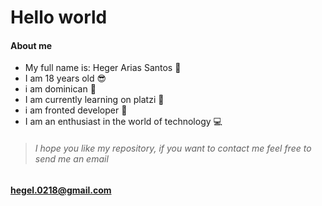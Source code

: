 # Hello world
#### About me 
- My full name is: Heger Arias Santos 🤗
- I am 18 years old  😎
- i am dominican  🌭
- I am currently learning on platzi  💚
- i am fronted developer  🎉
- I am an enthusiast in the world of technology  💻

> ######  I hope you like my repository, if you want to contact me feel free to send me an email

 #### hegel.0218@gmail.com
